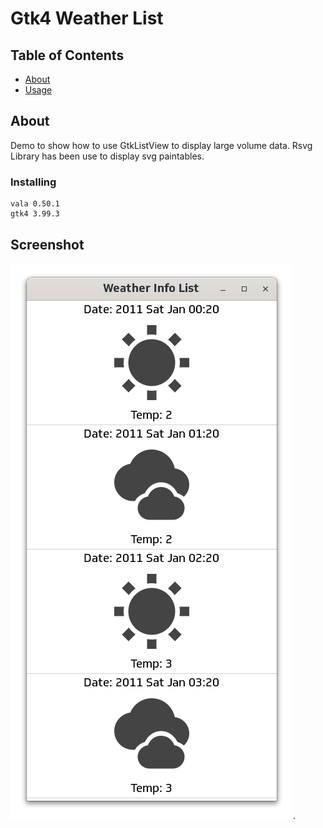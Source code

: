 # Gtk4 Weather List

## Table of Contents

- [About](#about)
- [Usage](#usage)

## About <a name = "about"></a>

Demo to show how to use GtkListView to display large volume data. Rsvg Library has been use to display svg paintables.


### Installing

```
vala 0.50.1
gtk4 3.99.3
```

## Screenshot <a name = "screenshot"></a>

![Screenshot](https://github.com/aeldemery/gtk4_list_weather/blob/master/Screenshot1.png).
